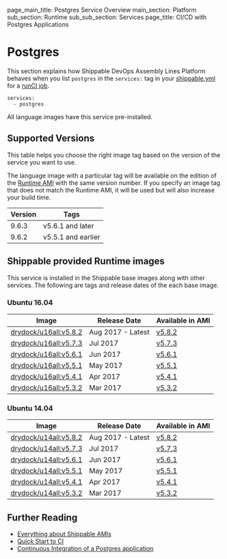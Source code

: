 page_main_title: Postgres Service Overview
main_section: Platform
sub_section: Runtime
sub_sub_section: Services
page_title: CI/CD with Postgres Applications

# Postgres
This section explains how Shippable DevOps Assembly Lines Platform behaves when you list `postgres` in the `services:` tag in your [shippable.yml](/platform/tutorial/workflow/shippable-yml) for a [runCI job](/platform/workflow/job/runci).

```
services:
  - postgres
```

All language images have this service pre-installed.

## Supported Versions
This table helps you choose the right image tag based on the version of the service you want to use.

The language image with a particular tag will be available on the edition of the [Runtime AMI](/platform/tutorial/runtime/ami-overview) with the same version number. If you specify an image tag that does not match the Runtime AMI, it will be used but will also increase your build time.

| Version  |  Tags   
|----------|---------
| 9.6.3    | v5.6.1 and later
| 9.6.2    | v5.5.1 and earlier  

## Shippable provided Runtime images
This service is installed in the Shippable base images along with other services. The following are tags and release dates of the each base image.

### Ubuntu 16.04

|Image| Release Date |Available in AMI |
|----------|------------|-----|
[drydock/u16all:v5.8.2](/platform/runtime/os/ubuntu16#v582)  | Aug 2017 - Latest | [v5.8.2](/platform/tutorial/runtime/ami-v582)
[drydock/u16all:v5.7.3](/platform/runtime/os/ubuntu16#v573)  | Jul 2017 | [v5.7.3](/platform/tutorial/runtime/ami-v573)
[drydock/u16all:v5.6.1](/platform/runtime/os/ubuntu16#v561)  | Jun 2017 | [v5.6.1](/platform/tutorial/runtime/ami-v561)
[drydock/u16all:v5.5.1](/platform/runtime/os/ubuntu16#v551)  | May 2017 | [v5.5.1](/platform/tutorial/runtime/ami-v551)
[drydock/u16all:v5.4.1](/platform/runtime/os/ubuntu16#v541)  | Apr 2017 | [v5.4.1](/platform/tutorial/runtime/ami-v541)
[drydock/u16all:v5.3.2](/platform/runtime/os/ubuntu16#v532)  | Mar 2017 | [v5.3.2](/platform/tutorial/runtime/ami-v532)


### Ubuntu 14.04

|Image| Release Date |Available in AMI |
|----------|------------|-----|
[drydock/u14all:v5.8.2](/platform/runtime/os/ubuntu14#v582)  | Aug 2017 - Latest | [v5.8.2](/platform/tutorial/runtime/ami-v582)
[drydock/u14all:v5.7.3](/platform/runtime/os/ubuntu14#v573)  | Jul 2017 | [v5.7.3](/platform/tutorial/runtime/ami-v573)
[drydock/u14all:v5.6.1](/platform/runtime/os/ubuntu14#v561)  | Jun 2017 | [v5.6.1](/platform/tutorial/runtime/ami-v561)
[drydock/u14all:v5.5.1](/platform/runtime/os/ubuntu14#v551)  | May 2017 | [v5.5.1](/platform/tutorial/runtime/ami-v551)
[drydock/u14all:v5.4.1](/platform/runtime/os/ubuntu14#v541)  | Apr 2017 | [v5.4.1](/platform/tutorial/runtime/ami-v541)
[drydock/u14all:v5.3.2](/platform/runtime/os/ubuntu14#v532)  | Mar 2017 | [v5.3.2](/platform/tutorial/runtime/ami-v532)

## Further Reading
* [Everything about Shippable AMIs](/platform/tutorial/runtime/ami-overview)
* [Quick Start to CI](/getting-started/ci-sample)
* [Continuous Integration of a Postgres application](/ci/postgresql)
